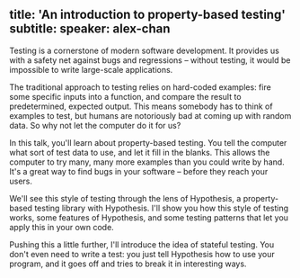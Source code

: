 title: 'An introduction to property-based testing'
subtitle:
speaker: alex-chan
---
Testing is a cornerstone of modern software development.  It provides us with a safety net against bugs and regressions – without testing, it would be impossible to write large-scale applications.

The traditional approach to testing relies on hard-coded examples: fire some specific inputs into a function, and compare the result to predetermined, expected output.  This means somebody has to think of examples to test, but humans are notoriously bad at coming up with random data.  So why not let the computer do it for us?

In this talk, you'll learn about property-based testing.  You tell the computer what sort of test data to use, and let it fill in the blanks.  This allows the computer to try many, many more examples than you could write by hand.  It's a great way to find bugs in your software – before they reach your users.

We'll see this style of testing through the lens of Hypothesis, a property-based testing library with Hypothesis.  I'll show you how this style of testing works, some features of Hypothesis, and some testing patterns that let you apply this in your own code.

Pushing this a little further, I'll introduce the idea of stateful testing.  You don't even need to write a test: you just tell Hypothesis how to use your program, and it goes off and tries to break it in interesting ways.